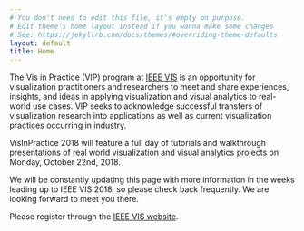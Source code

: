 ```yaml
---
# You don't need to edit this file, it's empty on purpose.
# Edit theme's home layout instead if you wanna make some changes
# See: https://jekyllrb.com/docs/themes/#overriding-theme-defaults
layout: default
title: Home
---
```


<!-- # Visualization in Practice 2018  -->

The Vis in Practice (VIP) program at [IEEE VIS](http://ieeevis.org) is an opportunity for visualization practitioners and researchers to meet and share experiences, insights, and ideas in applying visualization and visual analytics to real-world use cases. VIP seeks to acknowledge successful transfers of visualization research into applications as well as current visualization practices occurring in industry. 

<!-- <img width="100%" src="assets/teaser.png" /> -->

VisInPractice 2018 will feature a full day of tutorials and walkthrough presentations of real world visualization and visual analytics projects on Monday, October 22nd, 2018. 

We will be constantly updating this page with more information in the weeks leading up to IEEE VIS 2018, so please check back frequently. We are looking forward to meet you there. 

Please register through the [IEEE VIS website](http://ieeevis.org).